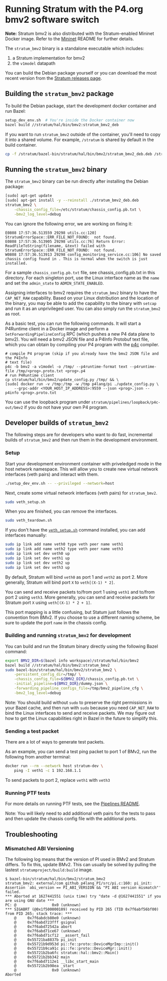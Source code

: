 <!--
Copyright 2018 Barefoot Networks, Inc.
Copyright 2018-present Open Networking Foundation

SPDX-License-Identifier: Apache-2.0
-->

# Running Stratum with the P4.org bmv2 software switch

**Note:** Stratum bmv2 is also distributed with the Stratum-enabled
Mininet Docker image. Refer to the [Mininet](/tools/mininet/README.md) README
for further details.

The `stratum_bmv2` binary is a standalone executable which includes:
1. a Stratum implementation for bmv2
2. the `v1model` datapath

You can build the Debian package yourself or you can download the most
recent version from the
[Stratum releases page](https://github.com/stratum/stratum/releases).

## Building the `stratum_bmv2` package

To build the Debian package, start the development docker container and run
Bazel:

```bash
setup_dev_env.sh  # You're inside the Docker container now
bazel build //stratum/hal/bin/bmv2:stratum_bmv2_deb
```

If you want to run `stratum_bmv2` outside of the container, you'll need to
copy it into a shared volume. For example, `/stratum` is shared by default
in the build container.

```bash
cp -f /stratum/bazel-bin/stratum/hal/bin/bmv2/stratum_bmv2_deb.deb /stratum/
```

## Running the `stratum_bmv2` binary

The `stratum_bmv2` binary can be run directly after installing the
Debian package:

```bash
[sudo] apt-get update
[sudo] apt-get install -y --reinstall ./stratum_bmv2_deb.deb
stratum_bmv2 \
    -chassis_config_file=/etc/stratum/chassis_config.pb.txt \
    -bmv2_log_level=debug
```

You can ignore the following error, we are working on fixing it:
```
E0808 17:57:36.513559 29298 utils.cc:120] StratumErrorSpace::ERR_FILE_NOT_FOUND:  not found.
E0808 17:57:36.513905 29298 utils.cc:76] Return Error: ReadFileToString(filename, &text) failed with StratumErrorSpace::ERR_FILE_NOT_FOUND:  not found.
W0808 17:57:36.513913 29298 config_monitoring_service.cc:106] No saved chassis config found in . This is normal when the switch is just installed.
```

For a sample `chassis_config.pb.txt` file, see chassis_config.pb.txt in this
directory. For each singleton port, use the Linux interface name as the `name`
and set the `admin_state` to `ADMIN_STATE_ENABLED`.

Assigning interfaces to bmv2 requires the `stratum_bmv2` binary to have the
`CAP_NET_RAW` capability. Based on your Linux distribution and the location of
the binary, you may be able to add the capability to the binary with `setcap`
and run it as an unprivileged user. You can also simply run the `stratum_bmv2`
as root.

As a basic test, you can run the following commands. It will start a P4Runtime
client in a Docker image and perform a `SetForwardingPipelineConfig` RPC (which
pushes a new P4 data plane to bmv2). You will need a bmv2 JSON file and a P4Info
Protobuf text file, which you can obtain by compiling your P4 program with the
[p4c](https://github.com/p4lang/p4c) compiler.
```
# compile P4 program (skip if you already have the bmv2 JSON file and the P4Info
# text file)
p4c -b bmv2 -a v1model -o /tmp/ --p4runtime-format text --p4runtime-file /tmp/<prog>.proto.txt <prog>.p4
# run P4Runtime client
cp stratum/hal/bin/bmv2/update_config.py /tmp/ && \
[sudo] docker run -v /tmp:/tmp -w /tmp p4lang/pi ./update_config.py \
    --grpc-addr <YOUR_HOST_IP_ADDRESS>:9559 --json <prog>.json --p4info <prog>.proto.txt
```

<!--
FIXME(bocon): Update to use the P4RT shell
-->

You can use the loopback program under `stratum/pipelines/loopback/p4c-out/bmv2`
if you do not have your own P4 program.

## Developer builds of `stratum_bmv2`

The following steps are for developers who want to do fast, incremental builds of
`stratum_bmv2` and then run them in the development environment.

### Setup

Start your development environment container with priveledged mode in the host
network namespace. This will allow you to create new virtual network interfaces
(veth pairs) and interact with them.

```bash
./setup_dev_env.sh -- --privileged --network=host
```

Next, create some virtual network interfaces (veth pairs) for `stratum_bmv2`.

```bash
sudo veth_setup.sh
```

When you are finished, you can remove the interfaces.
```bash
sudo veth_teardown.sh
```

If you don't have the [`veth_setup.sh`](https://github.com/p4lang/behavioral-model/blob/main/tools/veth_setup.sh) command installed, you can
add interfaces manually:
```bash
sudo ip link add name veth0 type veth peer name veth1
sudo ip link add name veth2 type veth peer name veth3
sudo ip link set dev veth0 up
sudo ip link set dev veth1 up
sudo ip link set dev veth2 up
sudo ip link set dev veth3 up
```

By default, Stratum will bind `veth0` as port 1 and `veth2` as port 2.
More generally, Stratum will bind port `X` to `veth[(X-1) * 2]`.

You can send and receive packets to/from port 1 using `veth1` and
to/from port 2 using `veth3`. More generally, you can send and receive
packets for Stratum port `X` using `veth[(X-1) * 2 + 1]`.

This port mapping is a little confusing, but Statum just follows the
convention from BMv2. If you choose to use a different naming scheme,
be sure to update the port `name` in the chassis config.

### Building and running `stratum_bmv2` for development

You can build and run the Stratum binary directly using the following
Bazel command:

```bash
export BMV2_DIR=$(bazel info workspace)/stratum/hal/bin/bmv2
bazel build //stratum/hal/bin/bmv2:stratum_bmv2
sudo bazel-bin/stratum/hal/bin/bmv2/stratum_bmv2 \
    -persistent_config_dir=/tmp/ \
    -chassis_config_file=${BMV2_DIR}/chassis_config.pb.txt \
    -initial_pipeline=${BMV2_DIR}/dummy.json \
    -forwarding_pipeline_configs_file=/tmp/bmv2_pipeline_cfg \
    -bmv2_log_level=debug
```

Note: You should build without `sudo` to preserve the right permissions
in your Bazel cache, and then run with `sudo` because you need
`CAP_NET_RAW` to bind the Linux interfaces to send and receive packets.
We may figure out how to get the Linux capabilities right in Bazel in
the future to simplify this.

<!--
FIXME(bocon): try to merge the commands by giving `stratum_bmv2`
              permission to bind interfaces
-->

### Sending a test packet

There are a lot of ways to generate test packets.

As an example, you can send a test ping packet to port 1 of BMv2, run
the following from another terminal:

```bash
docker run --rm --network host stratum-dev \
    ping -I veth1 -c 1 192.168.1.1
```

To send packets to port 2, replace `veth1` with `veth3`

### Running PTF tests

For more details on running PTF tests, see the
[Pipelines README](../../../pipelines/README.md).

Note: You will likely need to add additional veth pairs for the tests to
pass and then update the chassis config file with the additional ports.

## Troubleshooting

### Mismatched ABI Versioning

The following log means that the version of PI used in BMv2 and Stratum
differs. To fix this, update BMv2. This can usually be solved by pulling
the lastest `stratumproject/build:build` image.

```
$ bazel-bin/stratum/hal/bin/bmv2/stratum_bmv2
stratum_bmv2: external/com_github_p4lang_PI/src/pi.c:160: pi_init: Assertion `abi_version == PI_ABI_VERSION && "PI ABI version mismatch"' failed.
*** Aborted at 1627441551 (unix time) try "date -d @1627441551" if you are using GNU date ***
PC: @                0x0 (unknown)
*** SIGABRT (@0x1f500000109) received by PID 265 (TID 0x7f6abf56bf00) from PID 265; stack trace: ***
    @     0x7f6abdcb80e0 (unknown)
    @     0x7f6abd723fff gsignal
    @     0x7f6abd72542a abort
    @     0x7f6abd71ce67 (unknown)
    @     0x7f6abd71cf12 __assert_fail
    @     0x55721ba8837b pi_init
    @     0x55721b9d953d pi::fe::proto::DeviceMgrImp::init()
    @     0x55721b9ca91c pi::fe::proto::DeviceMgr::init()
    @     0x55721b2ba6fc stratum::hal::bmv2::Main()
    @     0x55721b2bb342 main
    @     0x7f6abd7112e1 __libc_start_main
    @     0x55721b2b98ea _start
    @                0x0 (unknown)
Aborted
```
